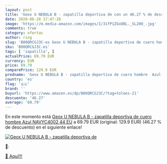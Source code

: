 ```yaml
---
layout: post
title: 'Geox U NEBULA B - zapatilla deportiva de con un 46.27 % de descuento'
date: 2020-06-28 17:47:28
image: 'https://m.media-amazon.com/images/I/31fP1ZGoOBL._SL200_.jpg'
comments: true
category: ofertas
author: ring
slug: 'B00QRCGJ3C-es Geox U NEBULA B - zapatilla deportiva de cuero hombre Azul...'
sku: 'B00QRCGJ3C-es'
tags: [ 'zapatilla', ]
actualPrice: 69.79 EUR
currency: EUR
price: 69.79
comparePrice: 129.9 EUR
prodname: 'Geox U NEBULA B - zapatilla deportiva de cuero hombre  Azul  NAVYC4002   44 EU'
country: 'es'
flag: '🇪🇸'
brand: ''
buyurl: 'https://www.amazon.es/dp/B00QRCGJ3C/?tag=tolees-21'
descuento: '46.27'
average: '69.79'
---
```


En este momento está [Geox U NEBULA B - zapatilla deportiva de cuero hombre  Azul  NAVYC4002   44 EU](https://www.amazon.es/dp/B00QRCGJ3C/?tag=tolees-21) a 69.79 EUR (original: 129.9 EUR) (46.27 %  de descuento) en el siguiente enlace!

[![Geox U NEBULA B - zapatilla deportiva de](https://m.media-amazon.com/images/I/31fP1ZGoOBL._SL200_.jpg)](https://www.amazon.es/dp/B00QRCGJ3C/?tag=tolees-21)

🔎:


[🛒 Aquí!!!](https://www.amazon.es/dp/B00QRCGJ3C/?tag=tolees-21)
